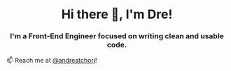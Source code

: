<h1 align="center">
<br>
  Hi there 👋, I'm Dre!
  <br>
</h1>
<h3 align="center">
  I'm a Front-End Engineer focused on writing clean and usable code.
 </h3>

📫 Reach me at [@andreatchori](https://www.linkedin.com/in/andré-atchori-218472113/)!


